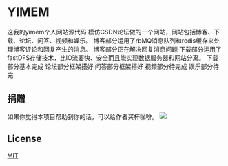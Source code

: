 # YIMEM
这我的yimem个人网站源代码
模仿CSDN论坛做的一个网站，网站包括博客、下载、论坛、问答、视频和娱乐。
博客部分运用了rbMQ消息队列和redis缓存来处理博客评论和回复产生的消息。
博客部分正在解决回复消息问题
下载部分运用了fastDFS存储技术，比IO流要快、安全而且能实现数据服务器和网站分离。
下载部分基本完成
论坛部分框架搭好
问答部分框架搭好
视频部分待完成
娱乐部分待完

## 捐赠
如果你觉得本项目帮助到你的话，可以给作者买杯咖啡。
<img src="http://czx.yimem.com:3000/common/static/resource/20220125/c8c055af76d24371a9b91bc5583a8aab.png">

## License

<a href="https://opensource.org/licenses/MIT" target="_blank">MIT</a>
